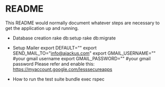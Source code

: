 # README

This README would normally document whatever steps are necessary to get the
application up and running.

* Database creation
  rake db:setup
  rake db:migrate
  
* Setup Mailer
  export DEFAULT=""
  export SEND_MAIL_TO="info@ajackus.com"
  export GMAIL_USERNAME=""  #your gmail username
  export GMAIL_PASSWORD=""  #your gmail password
  Please refer and enable this: https://myaccount.google.com/lesssecureapps

* How to run the test suite
  bundle exec rspec
